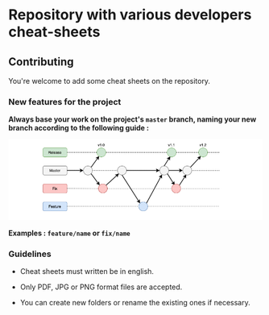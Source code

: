 # Repository with various developers cheat-sheets

## Contributing

You're welcome to add some cheat sheets on the repository.

### New features for the project

**Always base your work on the project's `master` branch, naming your new branch
according to the following guide :**

![Rit branchs](/docs/img/git-branchs.png)

**Examples : `feature/name` or `fix/name`**

### Guidelines

- Cheat sheets must written be in english.

- Only PDF, JPG or PNG format files are accepted.

- You can create new folders or rename the existing ones if necessary.

